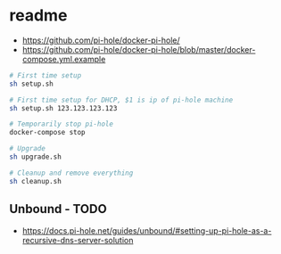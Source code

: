 # readme

- https://github.com/pi-hole/docker-pi-hole/
- https://github.com/pi-hole/docker-pi-hole/blob/master/docker-compose.yml.example

```bash
# First time setup
sh setup.sh

# First time setup for DHCP, $1 is ip of pi-hole machine
sh setup.sh 123.123.123.123

# Temporarily stop pi-hole
docker-compose stop

# Upgrade
sh upgrade.sh

# Cleanup and remove everything
sh cleanup.sh
```

## Unbound - TODO

- https://docs.pi-hole.net/guides/unbound/#setting-up-pi-hole-as-a-recursive-dns-server-solution
